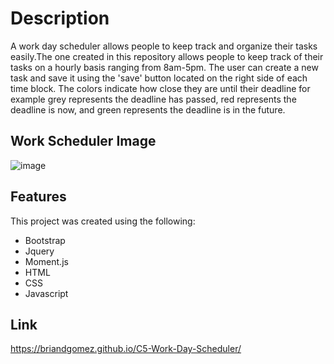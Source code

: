 # Description
A work day scheduler allows people to keep track and organize their tasks easily.The one created in this repository allows people to keep track of their tasks on a hourly basis ranging from 8am-5pm. The user can create a new task and save it using the 'save' button located on the right side of each time block. The colors indicate how close they are until their deadline for example grey represents the deadline has passed, red represents the deadline is now, and green represents the deadline is in the future.  

## Work Scheduler Image
![image](https://user-images.githubusercontent.com/69539559/134822776-cc5cc3db-3c27-4ac5-a9cd-931f4cf47bb1.png)

## Features
This project was created using the following:
* Bootstrap
* Jquery
* Moment.js
* HTML
* CSS
* Javascript

## Link
 https://briandgomez.github.io/C5-Work-Day-Scheduler/
